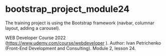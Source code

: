 # bootstrap_project_module24
The training project is using the Bootstrap framework (navbar, columnar layout, adding a carousel). 

WEB Developer Course 2022 (https://www.udemy.com/course/webdeveloper ). 
Author: Ivan Petrichenko (Front-End Development and Consulting). 
Module 2, lesson 24.
